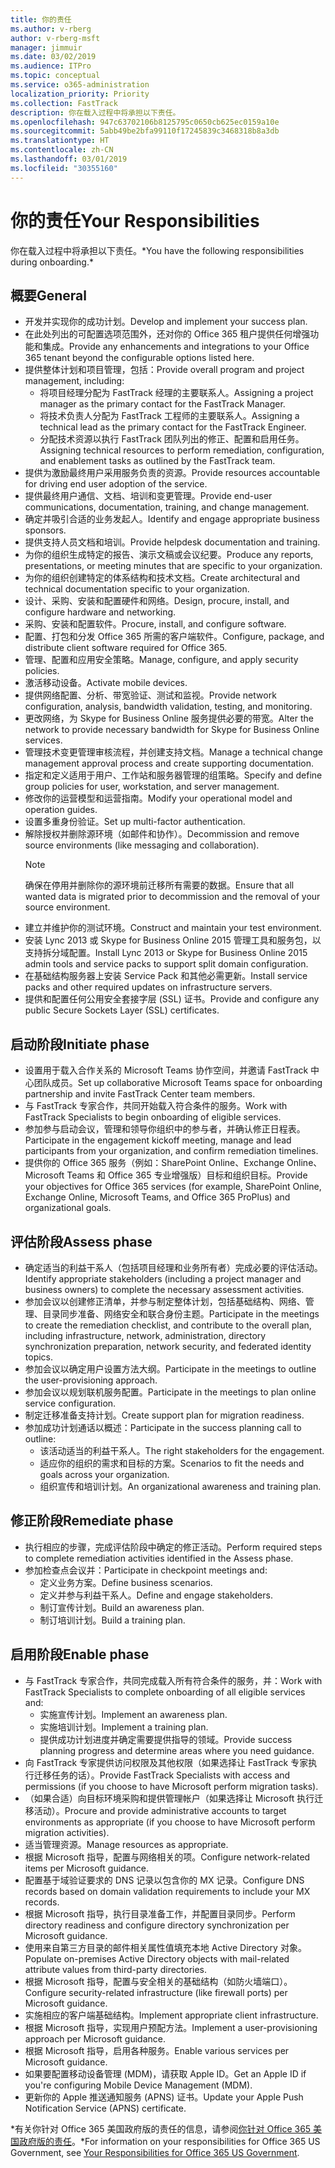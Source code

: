 ```yaml
---
title: 你的责任
ms.author: v-rberg
author: v-rberg-msft
manager: jimmuir
ms.date: 03/02/2019
ms.audience: ITPro
ms.topic: conceptual
ms.service: o365-administration
localization_priority: Priority
ms.collection: FastTrack
description: 你在载入过程中将承担以下责任。
ms.openlocfilehash: 947c63702106b8125795c0650cb625ec0159a10e
ms.sourcegitcommit: 5abb49be2bfa99110f17245839c3468318b8a3db
ms.translationtype: HT
ms.contentlocale: zh-CN
ms.lasthandoff: 03/01/2019
ms.locfileid: "30355160"
---
```

# <a name="your-responsibilities"></a><span data-ttu-id="8a9d3-103">你的责任</span><span class="sxs-lookup"><span data-stu-id="8a9d3-103">Your Responsibilities</span></span>

<span data-ttu-id="8a9d3-104">你在载入过程中将承担以下责任。\*</span><span class="sxs-lookup"><span data-stu-id="8a9d3-104">You have the following responsibilities during onboarding.\*</span></span>
  
## <a name="general"></a><span data-ttu-id="8a9d3-105">概要</span><span class="sxs-lookup"><span data-stu-id="8a9d3-105">General</span></span>

- <span data-ttu-id="8a9d3-106">开发并实现你的成功计划。</span><span class="sxs-lookup"><span data-stu-id="8a9d3-106">Develop and implement your success plan.</span></span>
- <span data-ttu-id="8a9d3-107">在此处列出的可配置选项范围外，还对你的 Office 365 租户提供任何增强功能和集成。</span><span class="sxs-lookup"><span data-stu-id="8a9d3-107">Provide any enhancements and integrations to your Office 365 tenant beyond the configurable options listed here.</span></span>  
- <span data-ttu-id="8a9d3-108">提供整体计划和项目管理，包括：</span><span class="sxs-lookup"><span data-stu-id="8a9d3-108">Provide overall program and project management, including:</span></span> 
  - <span data-ttu-id="8a9d3-109">将项目经理分配为 FastTrack 经理的主要联系人。</span><span class="sxs-lookup"><span data-stu-id="8a9d3-109">Assigning a project manager as the primary contact for the FastTrack Manager.</span></span>
  - <span data-ttu-id="8a9d3-110">将技术负责人分配为 FastTrack 工程师的主要联系人。</span><span class="sxs-lookup"><span data-stu-id="8a9d3-110">Assigning a technical lead as the primary contact for the FastTrack Engineer.</span></span>
  - <span data-ttu-id="8a9d3-111">分配技术资源以执行 FastTrack 团队列出的修正、配置和启用任务。</span><span class="sxs-lookup"><span data-stu-id="8a9d3-111">Assigning technical resources to perform remediation, configuration, and enablement tasks as outlined by the FastTrack team.</span></span> 
- <span data-ttu-id="8a9d3-112">提供为激励最终用户采用服务负责的资源。</span><span class="sxs-lookup"><span data-stu-id="8a9d3-112">Provide resources accountable for driving end user adoption of the service.</span></span> 
- <span data-ttu-id="8a9d3-113">提供最终用户通信、文档、培训和变更管理。</span><span class="sxs-lookup"><span data-stu-id="8a9d3-113">Provide end-user communications, documentation, training, and change management.</span></span>
- <span data-ttu-id="8a9d3-114">确定并吸引合适的业务发起人。</span><span class="sxs-lookup"><span data-stu-id="8a9d3-114">Identify and engage appropriate business sponsors.</span></span>  
- <span data-ttu-id="8a9d3-115">提供支持人员文档和培训。</span><span class="sxs-lookup"><span data-stu-id="8a9d3-115">Provide helpdesk documentation and training.</span></span>  
- <span data-ttu-id="8a9d3-116">为你的组织生成特定的报告、演示文稿或会议纪要。</span><span class="sxs-lookup"><span data-stu-id="8a9d3-116">Produce any reports, presentations, or meeting minutes that are specific to your organization.</span></span> 
- <span data-ttu-id="8a9d3-117">为你的组织创建特定的体系结构和技术文档。</span><span class="sxs-lookup"><span data-stu-id="8a9d3-117">Create architectural and technical documentation specific to your organization.</span></span>   
- <span data-ttu-id="8a9d3-118">设计、采购、安装和配置硬件和网络。</span><span class="sxs-lookup"><span data-stu-id="8a9d3-118">Design, procure, install, and configure hardware and networking.</span></span>   
- <span data-ttu-id="8a9d3-119">采购、安装和配置软件。</span><span class="sxs-lookup"><span data-stu-id="8a9d3-119">Procure, install, and configure software.</span></span>  
- <span data-ttu-id="8a9d3-120">配置、打包和分发 Office 365 所需的客户端软件。</span><span class="sxs-lookup"><span data-stu-id="8a9d3-120">Configure, package, and distribute client software required for Office 365.</span></span>  
- <span data-ttu-id="8a9d3-121">管理、配置和应用安全策略。</span><span class="sxs-lookup"><span data-stu-id="8a9d3-121">Manage, configure, and apply security policies.</span></span>
- <span data-ttu-id="8a9d3-122">激活移动设备。</span><span class="sxs-lookup"><span data-stu-id="8a9d3-122">Activate mobile devices.</span></span>
- <span data-ttu-id="8a9d3-123">提供网络配置、分析、带宽验证、测试和监视。</span><span class="sxs-lookup"><span data-stu-id="8a9d3-123">Provide network configuration, analysis, bandwidth validation, testing, and monitoring.</span></span> 
- <span data-ttu-id="8a9d3-124">更改网络，为 Skype for Business Online 服务提供必要的带宽。</span><span class="sxs-lookup"><span data-stu-id="8a9d3-124">Alter the network to provide necessary bandwidth for Skype for Business Online services.</span></span> 
- <span data-ttu-id="8a9d3-125">管理技术变更管理审核流程，并创建支持文档。</span><span class="sxs-lookup"><span data-stu-id="8a9d3-125">Manage a technical change management approval process and create supporting documentation.</span></span>  
- <span data-ttu-id="8a9d3-126">指定和定义适用于用户、工作站和服务器管理的组策略。</span><span class="sxs-lookup"><span data-stu-id="8a9d3-126">Specify and define group policies for user, workstation, and server management.</span></span> 
- <span data-ttu-id="8a9d3-127">修改你的运营模型和运营指南。</span><span class="sxs-lookup"><span data-stu-id="8a9d3-127">Modify your operational model and operation guides.</span></span> 
- <span data-ttu-id="8a9d3-128">设置多重身份验证。</span><span class="sxs-lookup"><span data-stu-id="8a9d3-128">Set up multi-factor authentication.</span></span>  
- <span data-ttu-id="8a9d3-129">解除授权并删除源环境（如邮件和协作）。</span><span class="sxs-lookup"><span data-stu-id="8a9d3-129">Decommission and remove source environments (like messaging and collaboration).</span></span> 
    > [!NOTE]
    > <span data-ttu-id="8a9d3-130">确保在停用并删除你的源环境前迁移所有需要的数据。</span><span class="sxs-lookup"><span data-stu-id="8a9d3-130">Ensure that all wanted data is migrated prior to decommission and the removal of your source environment.</span></span> 
- <span data-ttu-id="8a9d3-131">建立并维护你的测试环境。</span><span class="sxs-lookup"><span data-stu-id="8a9d3-131">Construct and maintain your test environment.</span></span>  
- <span data-ttu-id="8a9d3-132">安装 Lync 2013 或 Skype for Business Online 2015 管理工具和服务包，以支持拆分域配置。</span><span class="sxs-lookup"><span data-stu-id="8a9d3-132">Install Lync 2013 or Skype for Business Online 2015 admin tools and service packs to support split domain configuration.</span></span>
- <span data-ttu-id="8a9d3-133">在基础结构服务器上安装 Service Pack 和其他必需更新。</span><span class="sxs-lookup"><span data-stu-id="8a9d3-133">Install service packs and other required updates on infrastructure servers.</span></span> 
- <span data-ttu-id="8a9d3-134">提供和配置任何公用安全套接字层 (SSL) 证书。</span><span class="sxs-lookup"><span data-stu-id="8a9d3-134">Provide and configure any public Secure Sockets Layer (SSL) certificates.</span></span> 
    
## <a name="initiate-phase"></a><span data-ttu-id="8a9d3-135">启动阶段</span><span class="sxs-lookup"><span data-stu-id="8a9d3-135">Initiate phase</span></span>

- <span data-ttu-id="8a9d3-136">设置用于载入合作关系的 Microsoft Teams 协作空间，并邀请 FastTrack 中心团队成员。</span><span class="sxs-lookup"><span data-stu-id="8a9d3-136">Set up collaborative Microsoft Teams space for onboarding partnership and invite FastTrack Center team members.</span></span>   
- <span data-ttu-id="8a9d3-137">与 FastTrack 专家合作，共同开始载入符合条件的服务。</span><span class="sxs-lookup"><span data-stu-id="8a9d3-137">Work with FastTrack Specialists to begin onboarding of eligible services.</span></span>    
- <span data-ttu-id="8a9d3-138">参加参与启动会议，管理和领导你组织中的参与者，并确认修正日程表。</span><span class="sxs-lookup"><span data-stu-id="8a9d3-138">Participate in the engagement kickoff meeting, manage and lead participants from your organization, and confirm remediation timelines.</span></span>   
- <span data-ttu-id="8a9d3-139">提供你的 Office 365 服务（例如：SharePoint Online、Exchange Online、Microsoft Teams 和 Office 365 专业增强版）目标和组织目标。</span><span class="sxs-lookup"><span data-stu-id="8a9d3-139">Provide your objectives for Office 365 services (for example, SharePoint Online, Exchange Online, Microsoft Teams, and Office 365 ProPlus) and organizational goals.</span></span>
    
## <a name="assess-phase"></a><span data-ttu-id="8a9d3-140">评估阶段</span><span class="sxs-lookup"><span data-stu-id="8a9d3-140">Assess phase</span></span>

- <span data-ttu-id="8a9d3-141">确定适当的利益干系人（包括项目经理和业务所有者）完成必要的评估活动。</span><span class="sxs-lookup"><span data-stu-id="8a9d3-141">Identify appropriate stakeholders (including a project manager and business owners) to complete the necessary assessment activities.</span></span>    
- <span data-ttu-id="8a9d3-142">参加会议以创建修正清单，并参与制定整体计划，包括基础结构、网络、管理、目录同步准备、网络安全和联合身份主题。</span><span class="sxs-lookup"><span data-stu-id="8a9d3-142">Participate in the meetings to create the remediation checklist, and contribute to the overall plan, including infrastructure, network, administration, directory synchronization preparation, network security, and federated identity topics.</span></span>   
- <span data-ttu-id="8a9d3-143">参加会议以确定用户设置方法大纲。</span><span class="sxs-lookup"><span data-stu-id="8a9d3-143">Participate in the meetings to outline the user-provisioning approach.</span></span>  
- <span data-ttu-id="8a9d3-144">参加会议以规划联机服务配置。</span><span class="sxs-lookup"><span data-stu-id="8a9d3-144">Participate in the meetings to plan online service configuration.</span></span>    
- <span data-ttu-id="8a9d3-145">制定迁移准备支持计划。</span><span class="sxs-lookup"><span data-stu-id="8a9d3-145">Create support plan for migration readiness.</span></span> 
- <span data-ttu-id="8a9d3-146">参加成功计划通话以概述：</span><span class="sxs-lookup"><span data-stu-id="8a9d3-146">Participate in the success planning call to outline:</span></span>   
  - <span data-ttu-id="8a9d3-147">该活动适当的利益干系人。</span><span class="sxs-lookup"><span data-stu-id="8a9d3-147">The right stakeholders for the engagement.</span></span>  
  - <span data-ttu-id="8a9d3-148">适应你的组织的需求和目标的方案。</span><span class="sxs-lookup"><span data-stu-id="8a9d3-148">Scenarios to fit the needs and goals across your organization.</span></span>
  - <span data-ttu-id="8a9d3-149">组织宣传和培训计划。</span><span class="sxs-lookup"><span data-stu-id="8a9d3-149">An organizational awareness and training plan.</span></span>
    
## <a name="remediate-phase"></a><span data-ttu-id="8a9d3-150">修正阶段</span><span class="sxs-lookup"><span data-stu-id="8a9d3-150">Remediate phase</span></span>

- <span data-ttu-id="8a9d3-151">执行相应的步骤，完成评估阶段中确定的修正活动。</span><span class="sxs-lookup"><span data-stu-id="8a9d3-151">Perform required steps to complete remediation activities identified in the Assess phase.</span></span> 
- <span data-ttu-id="8a9d3-152">参加检查点会议并：</span><span class="sxs-lookup"><span data-stu-id="8a9d3-152">Participate in checkpoint meetings and:</span></span> 
  - <span data-ttu-id="8a9d3-153">定义业务方案。</span><span class="sxs-lookup"><span data-stu-id="8a9d3-153">Define business scenarios.</span></span>   
  - <span data-ttu-id="8a9d3-154">定义并参与利益干系人。</span><span class="sxs-lookup"><span data-stu-id="8a9d3-154">Define and engage stakeholders.</span></span>
  - <span data-ttu-id="8a9d3-155">制订宣传计划。</span><span class="sxs-lookup"><span data-stu-id="8a9d3-155">Build an awareness plan.</span></span> 
  - <span data-ttu-id="8a9d3-156">制订培训计划。</span><span class="sxs-lookup"><span data-stu-id="8a9d3-156">Build a training plan.</span></span>
    
## <a name="enable-phase"></a><span data-ttu-id="8a9d3-157">启用阶段</span><span class="sxs-lookup"><span data-stu-id="8a9d3-157">Enable phase</span></span>

- <span data-ttu-id="8a9d3-158">与 FastTrack 专家合作，共同完成载入所有符合条件的服务，并：</span><span class="sxs-lookup"><span data-stu-id="8a9d3-158">Work with FastTrack Specialists to complete onboarding of all eligible services and:</span></span>  
  - <span data-ttu-id="8a9d3-159">实施宣传计划。</span><span class="sxs-lookup"><span data-stu-id="8a9d3-159">Implement an awareness plan.</span></span>  
  - <span data-ttu-id="8a9d3-160">实施培训计划。</span><span class="sxs-lookup"><span data-stu-id="8a9d3-160">Implement a training plan.</span></span> 
  - <span data-ttu-id="8a9d3-161">提供成功计划进度并确定需要提供指导的领域。</span><span class="sxs-lookup"><span data-stu-id="8a9d3-161">Provide success planning progress and determine areas where you need guidance.</span></span>
- <span data-ttu-id="8a9d3-162">向 FastTrack 专家提供访问权限及其他权限（如果选择让 FastTrack 专家执行迁移任务的话）。</span><span class="sxs-lookup"><span data-stu-id="8a9d3-162">Provide FastTrack Specialists with access and permissions (if you choose to have Microsoft perform migration tasks).</span></span>  
- <span data-ttu-id="8a9d3-163">（如果合适）向目标环境采购和提供管理帐户（如果选择让 Microsoft 执行迁移活动）。</span><span class="sxs-lookup"><span data-stu-id="8a9d3-163">Procure and provide administrative accounts to target environments as appropriate (if you choose to have Microsoft perform migration activities).</span></span>   
- <span data-ttu-id="8a9d3-164">适当管理资源。</span><span class="sxs-lookup"><span data-stu-id="8a9d3-164">Manage resources as appropriate.</span></span>   
- <span data-ttu-id="8a9d3-165">根据 Microsoft 指导，配置与网络相关的项。</span><span class="sxs-lookup"><span data-stu-id="8a9d3-165">Configure network-related items per Microsoft guidance.</span></span>  
- <span data-ttu-id="8a9d3-166">配置基于域验证要求的 DNS 记录以包含你的 MX 记录。</span><span class="sxs-lookup"><span data-stu-id="8a9d3-166">Configure DNS records based on domain validation requirements to include your MX records.</span></span>   
- <span data-ttu-id="8a9d3-167">根据 Microsoft 指导，执行目录准备工作，并配置目录同步。</span><span class="sxs-lookup"><span data-stu-id="8a9d3-167">Perform directory readiness and configure directory synchronization per Microsoft guidance.</span></span>
- <span data-ttu-id="8a9d3-168">使用来自第三方目录的邮件相关属性值填充本地 Active Directory 对象。</span><span class="sxs-lookup"><span data-stu-id="8a9d3-168">Populate on-premises Active Directory objects with mail-related attribute values from third-party directories.</span></span>   
- <span data-ttu-id="8a9d3-169">根据 Microsoft 指导，配置与安全相关的基础结构（如防火墙端口）。</span><span class="sxs-lookup"><span data-stu-id="8a9d3-169">Configure security-related infrastructure (like firewall ports) per Microsoft guidance.</span></span>
- <span data-ttu-id="8a9d3-170">实施相应的客户端基础结构。</span><span class="sxs-lookup"><span data-stu-id="8a9d3-170">Implement appropriate client infrastructure.</span></span>  
- <span data-ttu-id="8a9d3-171">根据 Microsoft 指导，实现用户预配方法。</span><span class="sxs-lookup"><span data-stu-id="8a9d3-171">Implement a user-provisioning approach per Microsoft guidance.</span></span>  
- <span data-ttu-id="8a9d3-172">根据 Microsoft 指导，启用各种服务。</span><span class="sxs-lookup"><span data-stu-id="8a9d3-172">Enable various services per Microsoft guidance.</span></span>  
- <span data-ttu-id="8a9d3-173">如果要配置移动设备管理 (MDM)，请获取 Apple ID。</span><span class="sxs-lookup"><span data-stu-id="8a9d3-173">Get an Apple ID if you're configuring Mobile Device Management (MDM).</span></span>   
- <span data-ttu-id="8a9d3-174">更新你的 Apple 推送通知服务 (APNS) 证书。</span><span class="sxs-lookup"><span data-stu-id="8a9d3-174">Update your Apple Push Notification Service (APNS) certificate.</span></span>
    
<span data-ttu-id="8a9d3-175">\*有关你针对 Office 365 美国政府版的责任的信息，请参阅[你针对 Office 365 美国政府版的责任](US-Gov-appendix-your-responsibilities.md)。</span><span class="sxs-lookup"><span data-stu-id="8a9d3-175">\*For information on your responsibilities for Office 365 US Government, see [Your Responsibilities for Office 365 US Government](US-Gov-appendix-your-responsibilities.md).</span></span>
  

